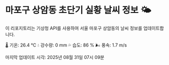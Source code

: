 
# 마포구 상암동 초단기 실황 날씨 정보 🌤️

이 리포지토리는 기상청 API를 사용하여 서울 마포구 상암동의 날씨 정보를 업데이트합니다. 

🌡️ 기온: 26.4 ℃
💧 강수량: 0 mm
💦 습도: 86 %
🌬️ 풍속: 1.7 m/s

마지막 업데이트 시각: 2025년 08월 31일 07시 09분    
